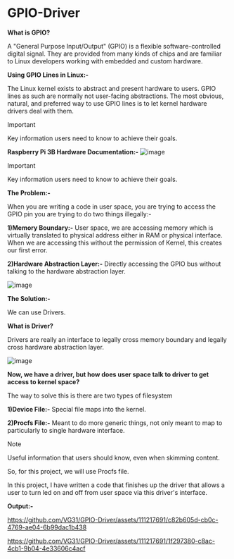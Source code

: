 # GPIO-Driver

**What is GPIO?**

A "General Purpose Input/Output" (GPIO) is a flexible software-controlled digital signal. They are provided from many kinds of chips and are familiar to Linux developers working with embedded and custom hardware.

**Using GPIO Lines in Linux:-**

The Linux kernel exists to abstract and present hardware to users. GPIO lines as such are normally not user-facing abstractions. The most obvious, natural, and preferred way to use GPIO lines is to let kernel hardware drivers deal with them.

> [!IMPORTANT]
> Key information users need to know to achieve their goals.

**Raspberry Pi 3B Hardware Documentation:-**
![image](https://github.com/VG31/GPIO-Driver/assets/111217691/394cb222-22e2-4f9f-a2f5-66e02d5e97df)

> [!IMPORTANT]
> Key information users need to know to achieve their goals.

**The Problem:-**

When you are writing a code in user space, you are trying to access the GPIO pin you are trying to do two things illegally:-

**1)Memory Boundary:-** User space, we are accessing memory which is virtually translated to physical address either in RAM or physical interface. When we are accessing this without the permission of Kernel, this creates our first error. 

**2)Hardware Abstraction Layer:-** Directly accessing the GPIO bus without talking to the hardware abstraction layer.

![image](https://github.com/VG31/GPIO-Driver/assets/111217691/d5f3146d-782b-4030-944f-ea327da0226f)


**The Solution:-**

We can use Drivers.

**What is Driver?**

Drivers are  really an interface to legally cross memory boundary and legally cross hardware abstraction layer.


![image](https://github.com/VG31/GPIO-Driver/assets/111217691/c6c51abe-5eb3-4bb6-8900-8eacba97b162)


**Now, we have a driver, but how does user space talk to driver to get access to kernel space?**

The way to solve this is there are two types of filesystem 

**1)Device File:-** Special file maps into the kernel.

**2)Procfs File:-** Meant to do more generic things, not only meant to map to particularly to single hardware interface.

> [!NOTE]
> Useful information that users should know, even when skimming content.

So, for this project, we will use Procfs file.


In this project, I have written a code that finishes up the driver that allows a user to turn led on and off from user space via this driver's interface.

**Output:-**


https://github.com/VG31/GPIO-Driver/assets/111217691/c82b605d-cb0c-4769-ae04-6b99dac1b438



https://github.com/VG31/GPIO-Driver/assets/111217691/1f297380-c8ac-4cb1-9b04-4e33606c4acf




